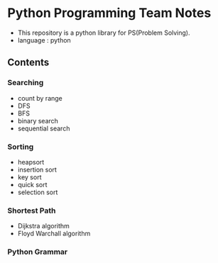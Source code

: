 # Python Programming Team Notes
- This repository is a python library for PS(Problem Solving).
- language : python

## Contents
### Searching
- count by range 
- DFS
- BFS
- binary search
- sequential search

### Sorting
- heapsort
- insertion sort
- key sort
- quick sort
- selection sort

### Shortest Path
- Dijkstra algorithm
- Floyd Warchall algorithm


### Python Grammar
